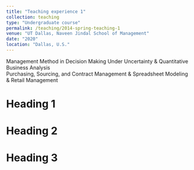 ```yaml
---
title: "Teaching experience 1"
collection: teaching
type: "Undergraduate course"
permalink: /teaching/2014-spring-teaching-1
venue: "UT Dallas, Naveen Jindal School of Management"
date: "2020"
location: "Dallas, U.S."
---
```


Management Method in Decision Making Under Uncertainty & Quantitative Business Analysis   
Purchasing, Sourcing, and Contract Management & Spreadsheet Modeling & Retail Management

Heading 1
======

Heading 2
======

Heading 3
======
